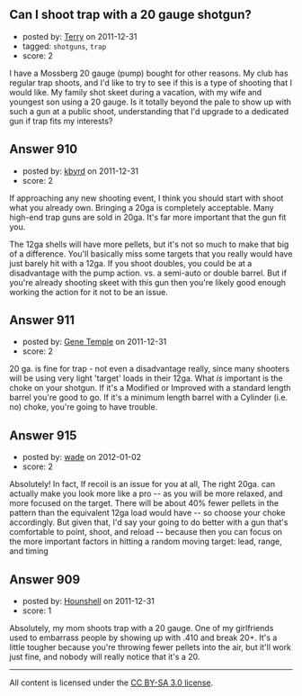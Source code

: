 ## Can I shoot trap with a 20 gauge shotgun?

- posted by: [Terry](https://stackexchange.com/users/-1/337-terry) on 2011-12-31
- tagged: `shotguns`, `trap`
- score: 2

I have a Mossberg 20 gauge (pump) bought for other reasons.  My club has regular trap shoots, and I'd like to try to see if this is a type of shooting that I would like.  My family shot skeet during a vacation, with my wife and youngest son using a 20 gauge.  Is it totally beyond the pale to show up with such a gun at a public shoot, understanding that I'd upgrade to a dedicated gun if trap fits my interests?


## Answer 910

- posted by: [kbyrd](https://stackexchange.com/users/-1/37-kbyrd) on 2011-12-31
- score: 2

If approaching any new shooting event, I think you should start with shoot what you already own. Bringing a 20ga is completely acceptable. Many high-end trap guns are sold in 20ga. It's far more important that the gun fit you. 

The 12ga shells will have more pellets, but it's not so much to make that big of a difference. You'll basically miss some targets that you really would have just barely hit with a 12ga. If you shoot doubles, you could be at a disadvantage with the pump action. vs. a semi-auto or double barrel. But if you're already shooting skeet with this gun then you're likely good enough working the action for it not to be an issue.




## Answer 911

- posted by: [Gene Temple](https://stackexchange.com/users/-1/254-gene-temple) on 2011-12-31
- score: 2

20 ga. is fine for trap - not even a disadvantage really, since many shooters will be using very light 'target' loads in their 12ga.  What *is* important is the choke on your shotgun.  If it's a Modified or Improved with a standard length barrel you're good to go.  If it's a minimum length barrel with a Cylinder (i.e. no) choke, you're going to have trouble.


## Answer 915

- posted by: [wade](https://stackexchange.com/users/-1/341-wade) on 2012-01-02
- score: 2

Absolutely!   In fact,  If recoil is an issue for you at all,  The right 20ga. can actually make you look more like a pro -- as you will be more relaxed, and more focused on the target.
There  will be about 40% fewer pellets in the pattern than the equivalent 12ga load would have -- so choose your choke accordingly.   But given that,  I'd say your going to do better with a gun that's comfortable to point, shoot, and reload -- because then you can focus on the more important factors in hitting a random moving target: lead, range, and timing


## Answer 909

- posted by: [Hounshell](https://stackexchange.com/users/-1/338-hounshell) on 2011-12-31
- score: 1

Absolutely, my mom shoots trap with a 20 gauge.  One of my girlfriends used to embarrass people by showing up with .410 and break 20+.  It's a little tougher because you're throwing fewer pellets into the air, but it'll work just fine, and nobody will really notice that it's a 20.



---

All content is licensed under the [CC BY-SA 3.0 license](https://creativecommons.org/licenses/by-sa/3.0/).
